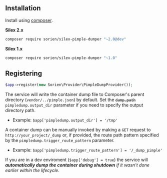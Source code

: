 Installation
------------

Install  using [composer](http://getcomposer.org/).

**Silex 2.x**

```bash
composer require sorien/silex-pimple-dumper "~2.0@dev"
```

**Silex 1.x**

```bash
composer require sorien/silex-pimple-dumper "~1.0"
```

Registering
-----------
```php
$app->register(new Sorien\Provider\PimpleDumpProvider());
```

The service will write the container dump file to Composer's parent directory (`vendor/../pimple.json`) by default. Set the ~~`dump.path`~~ `pimpledump.output_dir` parameter if you need to specify the output directory path.
- Example: `$app['pimpledump.output_dir'] = '/tmp'`

A container dump can be manually invoked by making a `GET` request to `http://your_project/_dump` or, if provided, the route path pattern specified by the `pimpledump.trigger_route_pattern` parameter.
- Example: `$app['pimpledump.trigger_route_pattern'] = '/_dump_pimple'`

If you are in a dev enviroment (`$app['debug'] = true`) the service will *__automatically dump the container during shutdown__ if it wasn't done earlier within the lifecycle*.
